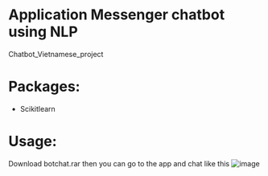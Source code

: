 # Application Messenger chatbot using NLP
Chatbot_Vietnamese_project
# Packages:
 - Scikitlearn
# Usage:
Download botchat.rar then you can go to the app and chat like this
![image](https://user-images.githubusercontent.com/106424285/194586706-1c376cb7-d4ec-4043-ad2e-1bad8ef48337.png)

 
